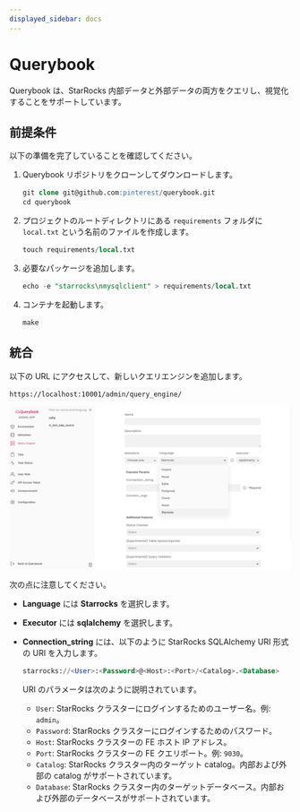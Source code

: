 ```yaml
---
displayed_sidebar: docs
---
```


# Querybook

Querybook は、StarRocks 内部データと外部データの両方をクエリし、視覚化することをサポートしています。

## 前提条件

以下の準備を完了していることを確認してください。

1. Querybook リポジトリをクローンしてダウンロードします。

   ```SQL
   git clone git@github.com:pinterest/querybook.git
   cd querybook
   ```

2. プロジェクトのルートディレクトリにある `requirements` フォルダに `local.txt` という名前のファイルを作成します。

   ```SQL
   touch requirements/local.txt
   ```

3. 必要なパッケージを追加します。

   ```SQL
   echo -e "starrocks\nmysqlclient" > requirements/local.txt 
   ```

4. コンテナを起動します。

   ```SQL
   make
   ```

## 統合

以下の URL にアクセスして、新しいクエリエンジンを追加します。

```Plain
https://localhost:10001/admin/query_engine/
```

![Querybook](../../_assets/BI_querybook_1.png)

次の点に注意してください。

- **Language** には **Starrocks** を選択します。
- **Executor** には **sqlalchemy** を選択します。
- **Connection_string** には、以下のように StarRocks SQLAlchemy URI 形式の URI を入力します。

  ```SQL
  starrocks://<User>:<Password>@<Host>:<Port>/<Catalog>.<Database>
  ```

  URI のパラメータは次のように説明されています。

  - `User`: StarRocks クラスターにログインするためのユーザー名。例: `admin`。
  - `Password`: StarRocks クラスターにログインするためのパスワード。
  - `Host`: StarRocks クラスターの FE ホスト IP アドレス。
  - `Port`: StarRocks クラスターの FE クエリポート。例: `9030`。
  - `Catalog`: StarRocks クラスター内のターゲット catalog。内部および外部の catalog がサポートされています。
  - `Database`: StarRocks クラスター内のターゲットデータベース。内部および外部のデータベースがサポートされています。